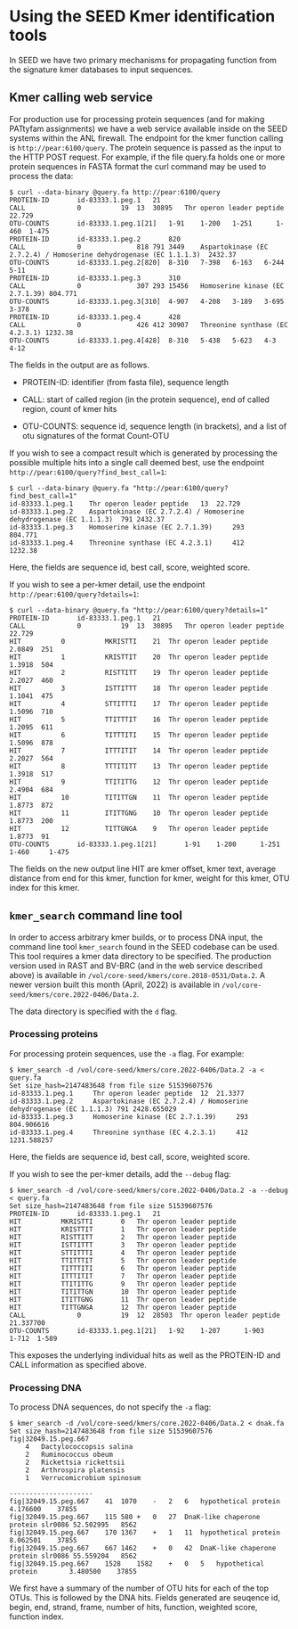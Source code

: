 # Using the SEED Kmer identification tools

In SEED we have two primary mechanisms for propagating function from the signature
kmer databases to input sequences.

## Kmer calling web service

For production use for processing protein sequences (and for making PATtyfam assignments) we
have a web service available inside on the SEED systems within the ANL firewall. The endpoint for 
the kmer function calling is `http://pear:6100/query`. The protein sequence is passed as the input 
to the HTTP POST request. For example, if the file query.fa holds one or more protein sequences in FASTA format
the curl command may be used to process the data:

```
$ curl --data-binary @query.fa http://pear:6100/query
PROTEIN-ID	     id-83333.1.peg.1	21
CALL		     0			19	13	30895	Thr operon leader peptide	22.729
OTU-COUNTS	     id-83333.1.peg.1[21]	1-91	1-200	1-251	   1-460  1-475
PROTEIN-ID	     id-83333.1.peg.2		820
CALL		     0				818	791	3449	Aspartokinase (EC 2.7.2.4) / Homoserine dehydrogenase (EC 1.1.1.3)	2432.37
OTU-COUNTS	     id-83333.1.peg.2[820]	8-310	7-398	6-163	6-244	      5-11
PROTEIN-ID	     id-83333.1.peg.3		310
CALL		     0				307	293	15456	Homoserine kinase (EC 2.7.1.39)	804.771
OTU-COUNTS	     id-83333.1.peg.3[310]	4-907	4-208	3-189	3-695	   3-378
PROTEIN-ID	     id-83333.1.peg.4		428
CALL		     0				426	412	30907	Threonine synthase (EC 4.2.3.1)	1232.38
OTU-COUNTS	     id-83333.1.peg.4[428]	8-310	5-438	5-623	4-3	  4-12
```

The fields in the output are as follows.

 * PROTEIN-ID: identifier (from fasta file), sequence length

 * CALL: start of called region (in the protein sequence), end of called region, count of kmer hits

 * OTU-COUNTS: sequence id, sequence length (in brackets), and a list of otu signatures of the format Count-OTU

If you wish to see a compact result which is generated by processing the possible multiple hits into a single call
deemed best, use the endpoint `http://pear:6100/query?find_best_call=1`:

```
$ curl --data-binary @query.fa "http://pear:6100/query?find_best_call=1"
id-83333.1.peg.1	Thr operon leader peptide	13	22.729
id-83333.1.peg.2	Aspartokinase (EC 2.7.2.4) / Homoserine dehydrogenase (EC 1.1.1.3)	791	2432.37
id-83333.1.peg.3	Homoserine kinase (EC 2.7.1.39)		293	      804.771
id-83333.1.peg.4	Threonine synthase (EC 4.2.3.1)		412	      1232.38
```

Here, the fields are sequence id, best call, score, weighted score.

If you wish to see a per-kmer detail, use the endpoint `http://pear:6100/query?details=1`:

```
$ curl --data-binary @query.fa "http://pear:6100/query?details=1"
PROTEIN-ID	     id-83333.1.peg.1	21
CALL		     0			19	13	30895	Thr operon leader peptide	22.729
HIT		     0			MKRISTTI	21	Thr operon leader peptide	2.0849	251
HIT		     1			KRISTTIT	20	Thr operon leader peptide	1.3918	504
HIT		     2			RISTTITT	19	Thr operon leader peptide	2.2027	460
HIT		     3			ISTTITTT	18	Thr operon leader peptide	1.1041	475
HIT		     4			STTITTTI	17	Thr operon leader peptide	1.5096	710
HIT		     5			TTITTTIT	16	Thr operon leader peptide	1.2095	611
HIT		     6			TITTTITI	15	Thr operon leader peptide	1.5096	878
HIT		     7			ITTTITIT	14	Thr operon leader peptide	2.2027	564
HIT		     8			TTTITITT	13	Thr operon leader peptide	1.3918	517
HIT		     9			TTITITTG	12	Thr operon leader peptide	2.4904	684
HIT		     10			TITITTGN	11	Thr operon leader peptide	1.8773	872
HIT		     11			ITITTGNG	10	Thr operon leader peptide	1.8773	200
HIT		     12			TITTGNGA	9	Thr operon leader peptide	1.8773	91
OTU-COUNTS	     id-83333.1.peg.1[21]		1-91	1-200	   1-251  1-460		1-475
```

The fields on the new output line HIT are kmer offset, kmer text, average distance from end for this kmer, 
function for kmer, weight for this kmer, OTU index for this kmer.

## `kmer_search` command line tool

In order to access arbitrary kmer builds, or to process DNA input, the command line tool `kmer_search` found 
in the SEED codebase can be used. This tool requires a kmer data directory to be specified. The production version used 
in RAST and BV-BRC (and in the web service described above) is available in `/vol/core-seed/kmers/core.2018-0531/Data.2`. A newer
version built this month (April, 2022) is available in `/vol/core-seed/kmers/core.2022-0406/Data.2`.

The data directory is specified with the `d` flag.

### Processing proteins

For processing protein sequences, use the `-a` flag. For example:

```
$ kmer_search -d /vol/core-seed/kmers/core.2022-0406/Data.2 -a < query.fa
Set size_hash=2147483648 from file size 51539607576
id-83333.1.peg.1	 Thr operon leader peptide	12	21.3377	
id-83333.1.peg.2	 Aspartokinase (EC 2.7.2.4) / Homoserine dehydrogenase (EC 1.1.1.3)	791	2428.655029	
id-83333.1.peg.3	 Homoserine kinase (EC 2.7.1.39)	 293	       804.906616	
id-83333.1.peg.4	 Threonine synthase (EC 4.2.3.1)	 412	       1231.588257
```

Here, the fields are sequence id, best call, score, weighted score.

If you wish to see the per-kmer details, add the `--debug` flag:

```
$ kmer_search -d /vol/core-seed/kmers/core.2022-0406/Data.2 -a --debug < query.fa
Set size_hash=2147483648 from file size 51539607576
PROTEIN-ID		 id-83333.1.peg.1	21
HIT			 MKRISTTI		0	Thr operon leader peptide
HIT			 KRISTTIT		1	Thr operon leader peptide
HIT			 RISTTITT		2	Thr operon leader peptide
HIT			 ISTTITTT		3	Thr operon leader peptide
HIT			 STTITTTI		4	Thr operon leader peptide
HIT			 TTITTTIT		5	Thr operon leader peptide
HIT			 TITTTITI		6	Thr operon leader peptide
HIT			 ITTTITIT		7	Thr operon leader peptide
HIT			 TTITITTG		9	Thr operon leader peptide
HIT			 TITITTGN		10	Thr operon leader peptide
HIT			 ITITTGNG		11	Thr operon leader peptide
HIT			 TITTGNGA		12	Thr operon leader peptide
CALL			 0			19	12  28503  Thr operon leader peptide	21.337700
OTU-COUNTS		 id-83333.1.peg.1[21]	1-92	1-207	   1-903      1-712  1-589
```

This exposes the underlying individual hits as well as the PROTEIN-ID and CALL information as specified above.

### Processing DNA

To process DNA sequences, do not specify the `-a` flag:

```
$ kmer_search -d /vol/core-seed/kmers/core.2022-0406/Data.2 < dnak.fa 
Set size_hash=2147483648 from file size 51539607576
fig|32049.15.peg.667
	4	Dactylococcopsis salina
	2	Ruminococcus obeum
	2	Rickettsia rickettsii
	2	Arthrospira platensis
	1	Verrucomicrobium spinosum

---------------------
fig|32049.15.peg.667	41	1070	-	2	6	hypothetical protein	4.176600	37855
fig|32049.15.peg.667	115	580	+	0	27	DnaK-like chaperone protein slr0086	52.502995	8562
fig|32049.15.peg.667	170	1367	+	1	11	hypothetical protein	    8.062501	37855
fig|32049.15.peg.667	667	1462	+	0	42	DnaK-like chaperone protein slr0086	55.559204	8562
fig|32049.15.peg.667	1528	1582	+	0	5	hypothetical protein	    3.480500	37855
```

We first have a summary of the number of OTU hits for each of the top OTUs. This is followed by the DNA hits. Fields 
generated are seuqence id, begin, end, strand, frame, number of hits, function, weighted score, function index.
